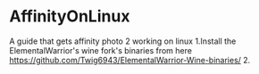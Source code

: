 # AffinityOnLinux
A guide that gets affinity photo 2 working on linux
1.Install the ElementalWarrior's wine fork's binaries from here https://github.com/Twig6943/ElementalWarrior-Wine-binaries/
2.
